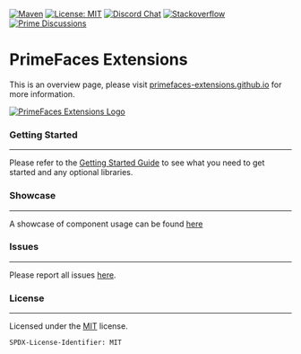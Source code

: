 [![Maven](https://img.shields.io/maven-central/v/org.primefaces.extensions/primefaces-extensions.svg)](https://repo1.maven.org/maven2/org/primefaces/extensions/primefaces-extensions/)
[![License: MIT](https://img.shields.io/badge/License-MIT-yellow.svg)](https://opensource.org/licenses/MIT)
[![Discord Chat](https://img.shields.io/badge/chat-discord-7289da)](https://discord.gg/gzKFYnpmCY)
[![Stackoverflow](https://img.shields.io/badge/StackOverflow-primefaces-chocolate.svg)](https://stackoverflow.com/questions/tagged/primefaces-extensions)
[![Prime Discussions](https://img.shields.io/github/discussions-search?query=org%3Aprimefaces&logo=github&label=Prime%20Discussions&link=https%3A%2F%2Fgithub.com%2Forgs%2Fprimefaces%2Fdiscussions)](https://github.com/orgs/primefaces/discussions)


PrimeFaces Extensions
==========================

This is an overview page, please visit [primefaces-extensions.github.io](http://primefaces-extensions.github.io/) for more information.

[![PrimeFaces Extensions Logo](http://primefaces-extensions.github.io/reports/images/title.png)](https://www.primefaces.org/showcase-ext/)


### Getting Started
***
Please refer to the [Getting Started Guide](https://github.com/primefaces-extensions/primefaces-extensions.github.com/wiki/Getting-Started) to see what you need to get started and any optional libraries.

### Showcase
***
A showcase of component usage can be found [here](https://www.primefaces.org/showcase-ext/views/home.jsf)

### Issues
***
Please report all issues [here](https://github.com/primefaces-extensions/primefaces-extensions/issues).

### License
***
Licensed under the [MIT](https://en.wikipedia.org/wiki/MIT_License) license.

`SPDX-License-Identifier: MIT`
